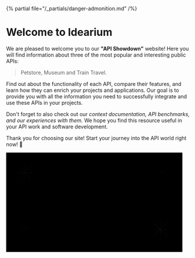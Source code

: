 {% partial file="/_partials/danger-admonition.md" /%}

# Welcome to Idearium

We are pleased to welcome you to our <strong>"API Showdown"</strong> website! Here you will find information about three of the most popular and interesting public APIs: 

  > Petstore, Museum and Train Travel.

Find out about the functionality of each API, compare their features, and learn how they can enrich your projects and applications. Our goal is to provide you with all the information you need to successfully integrate and use these APIs in your projects.

Don't forget to also check out our <em>context documentation, API benchmarks, and our experiences with them.</em> We hope you find this resource useful in your API work and software development.

Thank you for choosing our site! Start your journey into the API world right now! 🚀

![giphy](images/giphy.gif)
